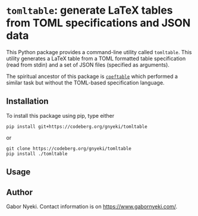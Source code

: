 
# `tomltable`: generate LaTeX tables from TOML specifications and JSON data

This Python package provides a command-line utility called `tomltable`.
This utility generates a LaTeX table from a TOML formatted table specification (read from stdin) and a set of JSON files (specified as arguments).

The spiritual ancestor of this package is [`coeftable`](https://github.com/gn0/coeftable) which performed a similar task but without the TOML-based specification language.

## Installation

To install this package using pip, type either

```
pip install git+https://codeberg.org/gnyeki/tomltable
```

or

```
git clone https://codeberg.org/gnyeki/tomltable
pip install ./tomltable
```

## Usage

## Author

Gabor Nyeki.  Contact information is on https://www.gabornyeki.com/.

